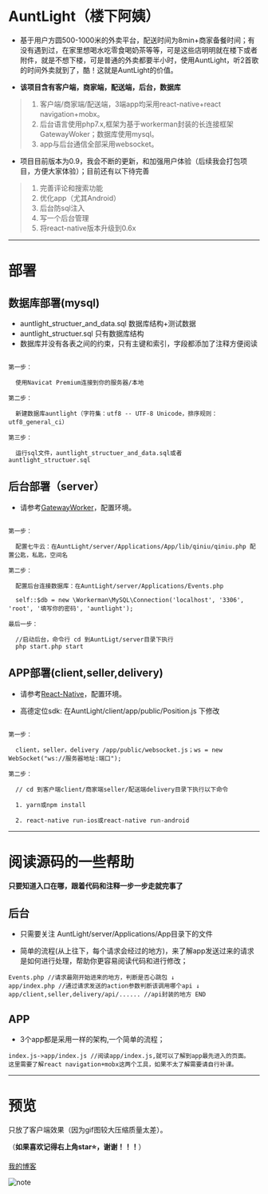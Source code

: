 
# AuntLight（楼下阿姨）

* 基于用户方圆500-1000米的外卖平台，配送时间为8min+商家备餐时间；有没有遇到过，在家里想喝水吃零食喝奶茶等等，可是这些店明明就在楼下或者附件，就是不想下楼，可是普通的外卖都要半小时，使用AuntLight，听2首歌的时间外卖就到了，酷！这就是AuntLight的价值。

* **该项目含有客户端，商家端，配送端，后台，数据库**

> 1. 客户端/商家端/配送端，3端app均采用react-native+react navigation+mobx。
> 2. 后台语言使用php7.x,框架为基于workerman封装的长连接框架GatewayWoker；数据库使用mysql。
> 3. app与后台通信全部采用websocket。

* 项目目前版本为0.9，我会不断的更新，和加强用户体验（后续我会打包项目，方便大家体验）；目前还有以下待完善

> 1. 完善评论和搜索功能
> 2. 优化app（尤其Android）
> 3. 后台防sql注入
> 4. 写一个后台管理
> 5. 将react-native版本升级到0.6x

---

# 部署

## 数据库部署(mysql)

* auntlight_structuer_and_data.sql 数据库结构+测试数据
* auntlight_structuer.sql 只有数据库结构
* 数据库并没有各表之间的约束，只有主键和索引，字段都添加了注释方便阅读

~~~

第一步：

  使用Navicat Premium连接到你的服务器/本地

第二步：

  新建数据库auntlight（字符集：utf8 -- UTF-8 Unicode，排序规则：utf8_general_ci）

第三步：

  运行sql文件，auntlight_structuer_and_data.sql或者auntlight_structuer.sql
~~~

## 后台部署（server）

* 请参考[GatewayWorker](http://doc2.workerman.net/)，配置环境。


~~~

第一步：

  配置七牛云：在AuntLight/server/Applications/App/lib/qiniu/qiniu.php 配置公匙，私匙，空间名

第二步：

  配置后台连接数据库：在AuntLight/server/Applications/Events.php

  self::$db = new \Workerman\MySQL\Connection('localhost', '3306', 'root', '填写你的密码', 'auntlight');

最后一步：

  //启动后台，命令行 cd 到AuntLigt/server目录下执行
  php start.php start

~~~

## APP部署(client,seller,delivery)

* 请参考[React-Native](https://reactnative.cn/)，配置环境。

* 高德定位sdk: 在AuntLight/client/app/public/Position.js 下修改

~~~

第一步：

  client，seller，delivery /app/public/websocket.js；ws = new WebSocket("ws://服务器地址:端口"); 

第二步：

  // cd 到客户端client/商家端seller/配送端delivery目录下执行以下命令

  1. yarn或npm install 

  2. react-native run-ios或react-native run-android
~~~

--- 

# 阅读源码的一些帮助

**只要知道入口在哪，跟着代码和注释一步一步走就完事了**

## 后台

* 只需要关注 AuntLight/server/Applications/App目录下的文件

* 简单的流程(从上往下，每个请求会经过的地方)，来了解app发送过来的请求是如何进行处理，帮助你更容易阅读代码和进行修改；

``` 
Events.php //请求最刚开始进来的地方，判断是否心跳包 ↓
app/index.php //通过请求发送的action参数判断该调用哪个api ↓
app/client,seller,delivery/api/...... //api封装的地方 END
```

## APP

* 3个app都是采用一样的架构,一个简单的流程；

```
index.js->app/index.js //阅读app/index.js,就可以了解到app最先进入的页面。
这里需要了解react navigation+mobx这两个工具，如果不太了解需要请自行补课。
```

---

# 预览

只放了客户端效果（因为gif图较大压缩质量太差）。

（**如果喜欢记得右上角star⭐，谢谢！！！**）

[我的博客](https://www.jianshu.com/u/381f46e0b8a7)

![note](http://cdn.kuailefn.xyz/a.gif)
